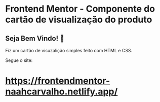 <h1>
Frontend Mentor - Componente do cartão de visualização do produto
</h1>

## Seja Bem Vindo! 👋

Fiz um cartão de visuzalição simples feito com HTML e CSS.

Segue o site:

# https://frontendmentor-naahcarvalho.netlify.app/


